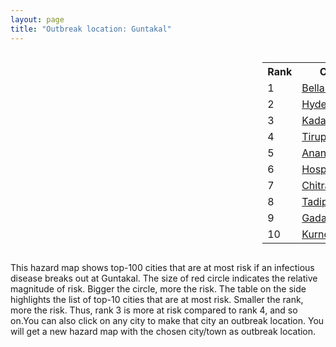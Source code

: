 ```yaml
---
layout: page
title: "Outbreak location: Guntakal"
---
```

<div style="width: 100%; overflow: auto;">
<div style="width: 75%; float: left;">
<div id="mapid">
<script src="https://buda-magenta.github.io/hazard_map/load_map.js"></script>

<script>
var marker_outbreak = L.marker([15.119651, 77.455290],{"autoPan": true}).addTo(map); marker_outbreak.bindTooltip("Guntakal").openTooltip();

var circle_1 = L.circle([15.143395, 76.919388], {"pane": "markerPane", "color": "red", "fill": true, "fillOpacity": 0.2, "fillRule": "evenodd", "lineCap": "round", "lineJoin": "round", "opacity": 1.0, "radius": 68640, "stroke": true, "weight": 3}).addTo(map);
circle_1.bindTooltip("Bellary<br>rank: 1<br>hazard index: 0.068640")
circle_1.bindPopup('<a href="https://buda-magenta.github.io/hazard_map/Bellary">Bellary</a>')

var circle_2 = L.circle([17.388786, 78.461065], {"pane": "markerPane", "color": "red", "fill": true, "fillOpacity": 0.2, "fillRule": "evenodd", "lineCap": "round", "lineJoin": "round", "opacity": 1.0, "radius": 51384, "stroke": true, "weight": 3}).addTo(map);
circle_2.bindTooltip("Hyderabad<br>rank: 2<br>hazard index: 0.051385")
circle_2.bindPopup('<a href="https://buda-magenta.github.io/hazard_map/Hyderabad">Hyderabad</a>')

var circle_3 = L.circle([14.475294, 78.821686], {"pane": "markerPane", "color": "red", "fill": true, "fillOpacity": 0.2, "fillRule": "evenodd", "lineCap": "round", "lineJoin": "round", "opacity": 1.0, "radius": 38604, "stroke": true, "weight": 3}).addTo(map);
circle_3.bindTooltip("Kadapa<br>rank: 3<br>hazard index: 0.038604")
circle_3.bindPopup('<a href="https://buda-magenta.github.io/hazard_map/Kadapa">Kadapa</a>')

var circle_4 = L.circle([13.631637, 79.423171], {"pane": "markerPane", "color": "red", "fill": true, "fillOpacity": 0.2, "fillRule": "evenodd", "lineCap": "round", "lineJoin": "round", "opacity": 1.0, "radius": 27718, "stroke": true, "weight": 3}).addTo(map);
circle_4.bindTooltip("Tirupati<br>rank: 4<br>hazard index: 0.027719")
circle_4.bindPopup('<a href="https://buda-magenta.github.io/hazard_map/Tirupati">Tirupati</a>')

var circle_5 = L.circle([14.654623, 77.556260], {"pane": "markerPane", "color": "red", "fill": true, "fillOpacity": 0.2, "fillRule": "evenodd", "lineCap": "round", "lineJoin": "round", "opacity": 1.0, "radius": 21741, "stroke": true, "weight": 3}).addTo(map);
circle_5.bindTooltip("Anantapur<br>rank: 5<br>hazard index: 0.021742")
circle_5.bindPopup('<a href="https://buda-magenta.github.io/hazard_map/Anantapur">Anantapur</a>')

var circle_6 = L.circle([15.266493, 76.387230], {"pane": "markerPane", "color": "red", "fill": true, "fillOpacity": 0.2, "fillRule": "evenodd", "lineCap": "round", "lineJoin": "round", "opacity": 1.0, "radius": 14152, "stroke": true, "weight": 3}).addTo(map);
circle_6.bindTooltip("Hospet<br>rank: 6<br>hazard index: 0.014152")
circle_6.bindPopup('<a href="https://buda-magenta.github.io/hazard_map/Hospet">Hospet</a>')

var circle_7 = L.circle([14.226644, 76.400512], {"pane": "markerPane", "color": "red", "fill": true, "fillOpacity": 0.2, "fillRule": "evenodd", "lineCap": "round", "lineJoin": "round", "opacity": 1.0, "radius": 13931, "stroke": true, "weight": 3}).addTo(map);
circle_7.bindTooltip("Chitradurga<br>rank: 7<br>hazard index: 0.013932")
circle_7.bindPopup('<a href="https://buda-magenta.github.io/hazard_map/Chitradurga">Chitradurga</a>')

var circle_8 = L.circle([14.906956, 78.009707], {"pane": "markerPane", "color": "red", "fill": true, "fillOpacity": 0.2, "fillRule": "evenodd", "lineCap": "round", "lineJoin": "round", "opacity": 1.0, "radius": 12241, "stroke": true, "weight": 3}).addTo(map);
circle_8.bindTooltip("Tadipatri<br>rank: 8<br>hazard index: 0.012241")
circle_8.bindPopup('<a href="https://buda-magenta.github.io/hazard_map/Tadipatri">Tadipatri</a>')

var circle_9 = L.circle([15.426365, 75.630079], {"pane": "markerPane", "color": "red", "fill": true, "fillOpacity": 0.2, "fillRule": "evenodd", "lineCap": "round", "lineJoin": "round", "opacity": 1.0, "radius": 11863, "stroke": true, "weight": 3}).addTo(map);
circle_9.bindTooltip("Gadag<br>rank: 9<br>hazard index: 0.011863")
circle_9.bindPopup('<a href="https://buda-magenta.github.io/hazard_map/Gadag">Gadag</a>')

var circle_10 = L.circle([15.830925, 78.042537], {"pane": "markerPane", "color": "red", "fill": true, "fillOpacity": 0.2, "fillRule": "evenodd", "lineCap": "round", "lineJoin": "round", "opacity": 1.0, "radius": 9759, "stroke": true, "weight": 3}).addTo(map);
circle_10.bindTooltip("Kurnool<br>rank: 10<br>hazard index: 0.009759")
circle_10.bindPopup('<a href="https://buda-magenta.github.io/hazard_map/Kurnool">Kurnool</a>')

var circle_11 = L.circle([14.422347, 77.720069], {"pane": "markerPane", "color": "red", "fill": true, "fillOpacity": 0.2, "fillRule": "evenodd", "lineCap": "round", "lineJoin": "round", "opacity": 1.0, "radius": 9654, "stroke": true, "weight": 3}).addTo(map);
circle_11.bindTooltip("Dharmavaram<br>rank: 11<br>hazard index: 0.009654")
circle_11.bindPopup('<a href="https://buda-magenta.github.io/hazard_map/Dharmavaram">Dharmavaram</a>')

var circle_12 = L.circle([13.573260, 78.479146], {"pane": "markerPane", "color": "red", "fill": true, "fillOpacity": 0.2, "fillRule": "evenodd", "lineCap": "round", "lineJoin": "round", "opacity": 1.0, "radius": 8990, "stroke": true, "weight": 3}).addTo(map);
circle_12.bindTooltip("Madanapalle<br>rank: 12<br>hazard index: 0.008991")
circle_12.bindPopup('<a href="https://buda-magenta.github.io/hazard_map/Madanapalle">Madanapalle</a>')

var circle_13 = L.circle([16.083333, 77.166667], {"pane": "markerPane", "color": "red", "fill": true, "fillOpacity": 0.2, "fillRule": "evenodd", "lineCap": "round", "lineJoin": "round", "opacity": 1.0, "radius": 8670, "stroke": true, "weight": 3}).addTo(map);
circle_13.bindTooltip("Raichur<br>rank: 13<br>hazard index: 0.008671")
circle_13.bindPopup('<a href="https://buda-magenta.github.io/hazard_map/Raichur">Raichur</a>')

var circle_14 = L.circle([12.979120, 77.591300], {"pane": "markerPane", "color": "red", "fill": true, "fillOpacity": 0.2, "fillRule": "evenodd", "lineCap": "round", "lineJoin": "round", "opacity": 1.0, "radius": 8283, "stroke": true, "weight": 3}).addTo(map);
circle_14.bindTooltip("Bangalore<br>rank: 14<br>hazard index: 0.008283")
circle_14.bindPopup('<a href="https://buda-magenta.github.io/hazard_map/Bangalore">Bangalore</a>')

var circle_15 = L.circle([14.466127, 75.920636], {"pane": "markerPane", "color": "red", "fill": true, "fillOpacity": 0.2, "fillRule": "evenodd", "lineCap": "round", "lineJoin": "round", "opacity": 1.0, "radius": 6848, "stroke": true, "weight": 3}).addTo(map);
circle_15.bindTooltip("Davanagere<br>rank: 15<br>hazard index: 0.006849")
circle_15.bindPopup('<a href="https://buda-magenta.github.io/hazard_map/Davanagere">Davanagere</a>')

var circle_16 = L.circle([13.826383, 77.493772], {"pane": "markerPane", "color": "red", "fill": true, "fillOpacity": 0.2, "fillRule": "evenodd", "lineCap": "round", "lineJoin": "round", "opacity": 1.0, "radius": 5947, "stroke": true, "weight": 3}).addTo(map);
circle_16.bindTooltip("Hindupur<br>rank: 16<br>hazard index: 0.005947")
circle_16.bindPopup('<a href="https://buda-magenta.github.io/hazard_map/Hindupur">Hindupur</a>')

var circle_17 = L.circle([16.508759, 80.618510], {"pane": "markerPane", "color": "red", "fill": true, "fillOpacity": 0.2, "fillRule": "evenodd", "lineCap": "round", "lineJoin": "round", "opacity": 1.0, "radius": 4204, "stroke": true, "weight": 3}).addTo(map);
circle_17.bindTooltip("Vijayawada<br>rank: 17<br>hazard index: 0.004205")
circle_17.bindPopup('<a href="https://buda-magenta.github.io/hazard_map/Vijayawada">Vijayawada</a>')

var circle_18 = L.circle([15.475377, 78.478558], {"pane": "markerPane", "color": "red", "fill": true, "fillOpacity": 0.2, "fillRule": "evenodd", "lineCap": "round", "lineJoin": "round", "opacity": 1.0, "radius": 3963, "stroke": true, "weight": 3}).addTo(map);
circle_18.bindTooltip("Nandyal<br>rank: 18<br>hazard index: 0.003964")
circle_18.bindPopup('<a href="https://buda-magenta.github.io/hazard_map/Nandyal">Nandyal</a>')

var circle_19 = L.circle([17.849907, 75.276320], {"pane": "markerPane", "color": "red", "fill": true, "fillOpacity": 0.2, "fillRule": "evenodd", "lineCap": "round", "lineJoin": "round", "opacity": 1.0, "radius": 3940, "stroke": true, "weight": 3}).addTo(map);
circle_19.bindTooltip("Solapur<br>rank: 19<br>hazard index: 0.003941")
circle_19.bindPopup('<a href="https://buda-magenta.github.io/hazard_map/Solapur">Solapur</a>')

var circle_20 = L.circle([13.083694, 80.270186], {"pane": "markerPane", "color": "red", "fill": true, "fillOpacity": 0.2, "fillRule": "evenodd", "lineCap": "round", "lineJoin": "round", "opacity": 1.0, "radius": 3810, "stroke": true, "weight": 3}).addTo(map);
circle_20.bindTooltip("Chennai<br>rank: 20<br>hazard index: 0.003810")
circle_20.bindPopup('<a href="https://buda-magenta.github.io/hazard_map/Chennai">Chennai</a>')

var circle_21 = L.circle([17.910400, 77.519900], {"pane": "markerPane", "color": "red", "fill": true, "fillOpacity": 0.2, "fillRule": "evenodd", "lineCap": "round", "lineJoin": "round", "opacity": 1.0, "radius": 3652, "stroke": true, "weight": 3}).addTo(map);
circle_21.bindTooltip("Bidar<br>rank: 21<br>hazard index: 0.003652")
circle_21.bindPopup('<a href="https://buda-magenta.github.io/hazard_map/Bidar">Bidar</a>')

var circle_22 = L.circle([16.743454, 77.992319], {"pane": "markerPane", "color": "red", "fill": true, "fillOpacity": 0.2, "fillRule": "evenodd", "lineCap": "round", "lineJoin": "round", "opacity": 1.0, "radius": 3626, "stroke": true, "weight": 3}).addTo(map);
circle_22.bindTooltip("Mahbubnagar<br>rank: 22<br>hazard index: 0.003627")
circle_22.bindPopup('<a href="https://buda-magenta.github.io/hazard_map/Mahbubnagar">Mahbubnagar</a>')

var circle_23 = L.circle([15.631900, 77.275900], {"pane": "markerPane", "color": "red", "fill": true, "fillOpacity": 0.2, "fillRule": "evenodd", "lineCap": "round", "lineJoin": "round", "opacity": 1.0, "radius": 3597, "stroke": true, "weight": 3}).addTo(map);
circle_23.bindTooltip("Adoni<br>rank: 23<br>hazard index: 0.003598")
circle_23.bindPopup('<a href="https://buda-magenta.github.io/hazard_map/Adoni">Adoni</a>')

var circle_24 = L.circle([16.291519, 80.454159], {"pane": "markerPane", "color": "red", "fill": true, "fillOpacity": 0.2, "fillRule": "evenodd", "lineCap": "round", "lineJoin": "round", "opacity": 1.0, "radius": 2609, "stroke": true, "weight": 3}).addTo(map);
circle_24.bindTooltip("Guntur<br>rank: 24<br>hazard index: 0.002609")
circle_24.bindPopup('<a href="https://buda-magenta.github.io/hazard_map/Guntur">Guntur</a>')

var circle_25 = L.circle([14.752266, 78.548552], {"pane": "markerPane", "color": "red", "fill": true, "fillOpacity": 0.2, "fillRule": "evenodd", "lineCap": "round", "lineJoin": "round", "opacity": 1.0, "radius": 2562, "stroke": true, "weight": 3}).addTo(map);
circle_25.bindTooltip("Proddatur<br>rank: 25<br>hazard index: 0.002563")
circle_25.bindPopup('<a href="https://buda-magenta.github.io/hazard_map/Proddatur">Proddatur</a>')

var circle_26 = L.circle([13.160105, 79.155551], {"pane": "markerPane", "color": "red", "fill": true, "fillOpacity": 0.2, "fillRule": "evenodd", "lineCap": "round", "lineJoin": "round", "opacity": 1.0, "radius": 2497, "stroke": true, "weight": 3}).addTo(map);
circle_26.bindTooltip("Chittoor<br>rank: 26<br>hazard index: 0.002498")
circle_26.bindPopup('<a href="https://buda-magenta.github.io/hazard_map/Chittoor">Chittoor</a>')

var circle_27 = L.circle([15.351838, 75.137985], {"pane": "markerPane", "color": "red", "fill": true, "fillOpacity": 0.2, "fillRule": "evenodd", "lineCap": "round", "lineJoin": "round", "opacity": 1.0, "radius": 2040, "stroke": true, "weight": 3}).addTo(map);
circle_27.bindTooltip("Hubli<br>rank: 27<br>hazard index: 0.002041")
circle_27.bindPopup('<a href="https://buda-magenta.github.io/hazard_map/Hubli">Hubli</a>')

var circle_28 = L.circle([14.449372, 79.987376], {"pane": "markerPane", "color": "red", "fill": true, "fillOpacity": 0.2, "fillRule": "evenodd", "lineCap": "round", "lineJoin": "round", "opacity": 1.0, "radius": 1726, "stroke": true, "weight": 3}).addTo(map);
circle_28.bindTooltip("Nellore<br>rank: 28<br>hazard index: 0.001727")
circle_28.bindPopup('<a href="https://buda-magenta.github.io/hazard_map/Nellore">Nellore</a>')

var circle_29 = L.circle([19.075990, 72.877393], {"pane": "markerPane", "color": "red", "fill": true, "fillOpacity": 0.2, "fillRule": "evenodd", "lineCap": "round", "lineJoin": "round", "opacity": 1.0, "radius": 1692, "stroke": true, "weight": 3}).addTo(map);
circle_29.bindTooltip("Mumbai<br>rank: 29<br>hazard index: 0.001693")
circle_29.bindPopup('<a href="https://buda-magenta.github.io/hazard_map/Mumbai">Mumbai</a>')

var circle_30 = L.circle([15.431506, 76.532774], {"pane": "markerPane", "color": "red", "fill": true, "fillOpacity": 0.2, "fillRule": "evenodd", "lineCap": "round", "lineJoin": "round", "opacity": 1.0, "radius": 1430, "stroke": true, "weight": 3}).addTo(map);
circle_30.bindTooltip("Gangawati<br>rank: 30<br>hazard index: 0.001430")
circle_30.bindPopup('<a href="https://buda-magenta.github.io/hazard_map/Gangawati">Gangawati</a>')

var circle_31 = L.circle([17.980609, 79.598212], {"pane": "markerPane", "color": "red", "fill": true, "fillOpacity": 0.2, "fillRule": "evenodd", "lineCap": "round", "lineJoin": "round", "opacity": 1.0, "radius": 1122, "stroke": true, "weight": 3}).addTo(map);
circle_31.bindTooltip("Warangal<br>rank: 31<br>hazard index: 0.001122")
circle_31.bindPopup('<a href="https://buda-magenta.github.io/hazard_map/Warangal">Warangal</a>')

var circle_32 = L.circle([18.351469, 76.755121], {"pane": "markerPane", "color": "red", "fill": true, "fillOpacity": 0.2, "fillRule": "evenodd", "lineCap": "round", "lineJoin": "round", "opacity": 1.0, "radius": 970, "stroke": true, "weight": 3}).addTo(map);
circle_32.bindTooltip("Latur<br>rank: 32<br>hazard index: 0.000970")
circle_32.bindPopup('<a href="https://buda-magenta.github.io/hazard_map/Latur">Latur</a>')

var circle_33 = L.circle([28.651718, 77.221939], {"pane": "markerPane", "color": "red", "fill": true, "fillOpacity": 0.2, "fillRule": "evenodd", "lineCap": "round", "lineJoin": "round", "opacity": 1.0, "radius": 889, "stroke": true, "weight": 3}).addTo(map);
circle_33.bindTooltip("Delhi<br>rank: 33<br>hazard index: 0.000889")
circle_33.bindPopup('<a href="https://buda-magenta.github.io/hazard_map/Delhi">Delhi</a>')

var circle_34 = L.circle([26.055318, 82.993139], {"pane": "markerPane", "color": "red", "fill": true, "fillOpacity": 0.2, "fillRule": "evenodd", "lineCap": "round", "lineJoin": "round", "opacity": 1.0, "radius": 860, "stroke": true, "weight": 3}).addTo(map);
circle_34.bindTooltip("Nizamabad<br>rank: 34<br>hazard index: 0.000860")
circle_34.bindPopup('<a href="https://buda-magenta.github.io/hazard_map/Nizamabad">Nizamabad</a>')

var circle_35 = L.circle([13.932609, 75.574978], {"pane": "markerPane", "color": "red", "fill": true, "fillOpacity": 0.2, "fillRule": "evenodd", "lineCap": "round", "lineJoin": "round", "opacity": 1.0, "radius": 733, "stroke": true, "weight": 3}).addTo(map);
circle_35.bindTooltip("Shimoga<br>rank: 35<br>hazard index: 0.000733")
circle_35.bindPopup('<a href="https://buda-magenta.github.io/hazard_map/Shimoga">Shimoga</a>')

var circle_36 = L.circle([17.723128, 83.301284], {"pane": "markerPane", "color": "red", "fill": true, "fillOpacity": 0.2, "fillRule": "evenodd", "lineCap": "round", "lineJoin": "round", "opacity": 1.0, "radius": 702, "stroke": true, "weight": 3}).addTo(map);
circle_36.bindTooltip("Visakhapatnam<br>rank: 36<br>hazard index: 0.000703")
circle_36.bindPopup('<a href="https://buda-magenta.github.io/hazard_map/Visakhapatnam">Visakhapatnam</a>')

var circle_37 = L.circle([19.169335, 77.311013], {"pane": "markerPane", "color": "red", "fill": true, "fillOpacity": 0.2, "fillRule": "evenodd", "lineCap": "round", "lineJoin": "round", "opacity": 1.0, "radius": 630, "stroke": true, "weight": 3}).addTo(map);
circle_37.bindTooltip("Nanded Waghala<br>rank: 37<br>hazard index: 0.000631")
circle_37.bindPopup('<a href="https://buda-magenta.github.io/hazard_map/Nanded_Waghala">Nanded Waghala</a>')

var circle_38 = L.circle([18.761516, 79.478785], {"pane": "markerPane", "color": "red", "fill": true, "fillOpacity": 0.2, "fillRule": "evenodd", "lineCap": "round", "lineJoin": "round", "opacity": 1.0, "radius": 623, "stroke": true, "weight": 3}).addTo(map);
circle_38.bindTooltip("Ramagundam<br>rank: 38<br>hazard index: 0.000624")
circle_38.bindPopup('<a href="https://buda-magenta.github.io/hazard_map/Ramagundam">Ramagundam</a>')

var circle_39 = L.circle([18.793568, 80.815939], {"pane": "markerPane", "color": "red", "fill": true, "fillOpacity": 0.2, "fillRule": "evenodd", "lineCap": "round", "lineJoin": "round", "opacity": 1.0, "radius": 595, "stroke": true, "weight": 3}).addTo(map);
circle_39.bindTooltip("Bijapur<br>rank: 39<br>hazard index: 0.000595")
circle_39.bindPopup('<a href="https://buda-magenta.github.io/hazard_map/Bijapur">Bijapur</a>')

var circle_40 = L.circle([20.843512, 75.525927], {"pane": "markerPane", "color": "red", "fill": true, "fillOpacity": 0.2, "fillRule": "evenodd", "lineCap": "round", "lineJoin": "round", "opacity": 1.0, "radius": 527, "stroke": true, "weight": 3}).addTo(map);
circle_40.bindTooltip("Jalgaon<br>rank: 40<br>hazard index: 0.000527")
circle_40.bindPopup('<a href="https://buda-magenta.github.io/hazard_map/Jalgaon">Jalgaon</a>')

var circle_41 = L.circle([11.001812, 76.962843], {"pane": "markerPane", "color": "red", "fill": true, "fillOpacity": 0.2, "fillRule": "evenodd", "lineCap": "round", "lineJoin": "round", "opacity": 1.0, "radius": 524, "stroke": true, "weight": 3}).addTo(map);
circle_41.bindTooltip("Coimbatore<br>rank: 41<br>hazard index: 0.000525")
circle_41.bindPopup('<a href="https://buda-magenta.github.io/hazard_map/Coimbatore">Coimbatore</a>')

var circle_42 = L.circle([17.166667, 77.083333], {"pane": "markerPane", "color": "red", "fill": true, "fillOpacity": 0.2, "fillRule": "evenodd", "lineCap": "round", "lineJoin": "round", "opacity": 1.0, "radius": 520, "stroke": true, "weight": 3}).addTo(map);
circle_42.bindTooltip("Gulbarga<br>rank: 42<br>hazard index: 0.000520")
circle_42.bindPopup('<a href="https://buda-magenta.github.io/hazard_map/Gulbarga">Gulbarga</a>')

var circle_43 = L.circle([19.290314, 76.602903], {"pane": "markerPane", "color": "red", "fill": true, "fillOpacity": 0.2, "fillRule": "evenodd", "lineCap": "round", "lineJoin": "round", "opacity": 1.0, "radius": 488, "stroke": true, "weight": 3}).addTo(map);
circle_43.bindTooltip("Parbhani<br>rank: 43<br>hazard index: 0.000488")
circle_43.bindPopup('<a href="https://buda-magenta.github.io/hazard_map/Parbhani">Parbhani</a>')

var circle_44 = L.circle([16.702841, 74.240533], {"pane": "markerPane", "color": "red", "fill": true, "fillOpacity": 0.2, "fillRule": "evenodd", "lineCap": "round", "lineJoin": "round", "opacity": 1.0, "radius": 487, "stroke": true, "weight": 3}).addTo(map);
circle_44.bindTooltip("Kolhapur<br>rank: 44<br>hazard index: 0.000487")
circle_44.bindPopup('<a href="https://buda-magenta.github.io/hazard_map/Kolhapur">Kolhapur</a>')

var circle_45 = L.circle([16.238924, 80.047288], {"pane": "markerPane", "color": "red", "fill": true, "fillOpacity": 0.2, "fillRule": "evenodd", "lineCap": "round", "lineJoin": "round", "opacity": 1.0, "radius": 466, "stroke": true, "weight": 3}).addTo(map);
circle_45.bindTooltip("Narasaraopet<br>rank: 45<br>hazard index: 0.000466")
circle_45.bindPopup('<a href="https://buda-magenta.github.io/hazard_map/Narasaraopet">Narasaraopet</a>')

var circle_46 = L.circle([16.850253, 74.594888], {"pane": "markerPane", "color": "red", "fill": true, "fillOpacity": 0.2, "fillRule": "evenodd", "lineCap": "round", "lineJoin": "round", "opacity": 1.0, "radius": 447, "stroke": true, "weight": 3}).addTo(map);
circle_46.bindTooltip("Sangli<br>rank: 46<br>hazard index: 0.000448")
circle_46.bindPopup('<a href="https://buda-magenta.github.io/hazard_map/Sangli">Sangli</a>')

var circle_47 = L.circle([18.521428, 73.854454], {"pane": "markerPane", "color": "red", "fill": true, "fillOpacity": 0.2, "fillRule": "evenodd", "lineCap": "round", "lineJoin": "round", "opacity": 1.0, "radius": 443, "stroke": true, "weight": 3}).addTo(map);
circle_47.bindTooltip("Pune<br>rank: 47<br>hazard index: 0.000443")
circle_47.bindPopup('<a href="https://buda-magenta.github.io/hazard_map/Pune">Pune</a>')

var circle_48 = L.circle([11.664300, 78.146000], {"pane": "markerPane", "color": "red", "fill": true, "fillOpacity": 0.2, "fillRule": "evenodd", "lineCap": "round", "lineJoin": "round", "opacity": 1.0, "radius": 435, "stroke": true, "weight": 3}).addTo(map);
circle_48.bindTooltip("Salem<br>rank: 48<br>hazard index: 0.000435")
circle_48.bindPopup('<a href="https://buda-magenta.github.io/hazard_map/Salem">Salem</a>')

var circle_49 = L.circle([15.857267, 74.506934], {"pane": "markerPane", "color": "red", "fill": true, "fillOpacity": 0.2, "fillRule": "evenodd", "lineCap": "round", "lineJoin": "round", "opacity": 1.0, "radius": 434, "stroke": true, "weight": 3}).addTo(map);
circle_49.bindTooltip("Belgaum<br>rank: 49<br>hazard index: 0.000435")
circle_49.bindPopup('<a href="https://buda-magenta.github.io/hazard_map/Belgaum">Belgaum</a>')

var circle_50 = L.circle([18.437436, 77.110521], {"pane": "markerPane", "color": "red", "fill": true, "fillOpacity": 0.2, "fillRule": "evenodd", "lineCap": "round", "lineJoin": "round", "opacity": 1.0, "radius": 428, "stroke": true, "weight": 3}).addTo(map);
circle_50.bindTooltip("Udgir<br>rank: 50<br>hazard index: 0.000428")
circle_50.bindPopup('<a href="https://buda-magenta.github.io/hazard_map/Udgir">Udgir</a>')

var circle_51 = L.circle([22.541418, 88.357691], {"pane": "markerPane", "color": "red", "fill": true, "fillOpacity": 0.2, "fillRule": "evenodd", "lineCap": "round", "lineJoin": "round", "opacity": 1.0, "radius": 420, "stroke": true, "weight": 3}).addTo(map);
circle_51.bindTooltip("Kolkata<br>rank: 51<br>hazard index: 0.000420")
circle_51.bindPopup('<a href="https://buda-magenta.github.io/hazard_map/Kolkata">Kolkata</a>')

var circle_52 = L.circle([12.794811, 79.000641], {"pane": "markerPane", "color": "red", "fill": true, "fillOpacity": 0.2, "fillRule": "evenodd", "lineCap": "round", "lineJoin": "round", "opacity": 1.0, "radius": 401, "stroke": true, "weight": 3}).addTo(map);
circle_52.bindTooltip("Vellore<br>rank: 52<br>hazard index: 0.000402")
circle_52.bindPopup('<a href="https://buda-magenta.github.io/hazard_map/Vellore">Vellore</a>')

var circle_53 = L.circle([12.305183, 76.655361], {"pane": "markerPane", "color": "red", "fill": true, "fillOpacity": 0.2, "fillRule": "evenodd", "lineCap": "round", "lineJoin": "round", "opacity": 1.0, "radius": 389, "stroke": true, "weight": 3}).addTo(map);
circle_53.bindTooltip("Mysore<br>rank: 53<br>hazard index: 0.000389")
circle_53.bindPopup('<a href="https://buda-magenta.github.io/hazard_map/Mysore">Mysore</a>')

var circle_54 = L.circle([8.576971, 77.050125], {"pane": "markerPane", "color": "red", "fill": true, "fillOpacity": 0.2, "fillRule": "evenodd", "lineCap": "round", "lineJoin": "round", "opacity": 1.0, "radius": 335, "stroke": true, "weight": 3}).addTo(map);
circle_54.bindTooltip("Thiruvananthapuram<br>rank: 54<br>hazard index: 0.000335")
circle_54.bindPopup('<a href="https://buda-magenta.github.io/hazard_map/Thiruvananthapuram">Thiruvananthapuram</a>')

var circle_55 = L.circle([18.434644, 79.132265], {"pane": "markerPane", "color": "red", "fill": true, "fillOpacity": 0.2, "fillRule": "evenodd", "lineCap": "round", "lineJoin": "round", "opacity": 1.0, "radius": 325, "stroke": true, "weight": 3}).addTo(map);
circle_55.bindTooltip("Karimnagar<br>rank: 55<br>hazard index: 0.000325")
circle_55.bindPopup('<a href="https://buda-magenta.github.io/hazard_map/Karimnagar">Karimnagar</a>')

var circle_56 = L.circle([12.227213, 79.070156], {"pane": "markerPane", "color": "red", "fill": true, "fillOpacity": 0.2, "fillRule": "evenodd", "lineCap": "round", "lineJoin": "round", "opacity": 1.0, "radius": 308, "stroke": true, "weight": 3}).addTo(map);
circle_56.bindTooltip("Tiruvannamalai<br>rank: 56<br>hazard index: 0.000308")
circle_56.bindPopup('<a href="https://buda-magenta.github.io/hazard_map/Tiruvannamalai">Tiruvannamalai</a>')

var circle_57 = L.circle([14.625888, 75.635724], {"pane": "markerPane", "color": "red", "fill": true, "fillOpacity": 0.2, "fillRule": "evenodd", "lineCap": "round", "lineJoin": "round", "opacity": 1.0, "radius": 299, "stroke": true, "weight": 3}).addTo(map);
circle_57.bindTooltip("Ranibennur<br>rank: 57<br>hazard index: 0.000300")
circle_57.bindPopup('<a href="https://buda-magenta.github.io/hazard_map/Ranibennur">Ranibennur</a>')

var circle_58 = L.circle([9.926115, 78.114098], {"pane": "markerPane", "color": "red", "fill": true, "fillOpacity": 0.2, "fillRule": "evenodd", "lineCap": "round", "lineJoin": "round", "opacity": 1.0, "radius": 293, "stroke": true, "weight": 3}).addTo(map);
circle_58.bindTooltip("Madurai<br>rank: 58<br>hazard index: 0.000294")
circle_58.bindPopup('<a href="https://buda-magenta.github.io/hazard_map/Madurai">Madurai</a>')

var circle_59 = L.circle([16.857964, 79.217494], {"pane": "markerPane", "color": "red", "fill": true, "fillOpacity": 0.2, "fillRule": "evenodd", "lineCap": "round", "lineJoin": "round", "opacity": 1.0, "radius": 278, "stroke": true, "weight": 3}).addTo(map);
circle_59.bindTooltip("Nalgonda<br>rank: 59<br>hazard index: 0.000279")
circle_59.bindPopup('<a href="https://buda-magenta.github.io/hazard_map/Nalgonda">Nalgonda</a>')

var circle_60 = L.circle([15.507555, 80.060800], {"pane": "markerPane", "color": "red", "fill": true, "fillOpacity": 0.2, "fillRule": "evenodd", "lineCap": "round", "lineJoin": "round", "opacity": 1.0, "radius": 276, "stroke": true, "weight": 3}).addTo(map);
circle_60.bindTooltip("Ongole<br>rank: 60<br>hazard index: 0.000277")
circle_60.bindPopup('<a href="https://buda-magenta.github.io/hazard_map/Ongole">Ongole</a>')

var circle_61 = L.circle([16.237773, 80.646422], {"pane": "markerPane", "color": "red", "fill": true, "fillOpacity": 0.2, "fillRule": "evenodd", "lineCap": "round", "lineJoin": "round", "opacity": 1.0, "radius": 260, "stroke": true, "weight": 3}).addTo(map);
circle_61.bindTooltip("Tenali<br>rank: 61<br>hazard index: 0.000261")
circle_61.bindPopup('<a href="https://buda-magenta.github.io/hazard_map/Tenali">Tenali</a>')

var circle_62 = L.circle([16.695935, 74.455575], {"pane": "markerPane", "color": "red", "fill": true, "fillOpacity": 0.2, "fillRule": "evenodd", "lineCap": "round", "lineJoin": "round", "opacity": 1.0, "radius": 255, "stroke": true, "weight": 3}).addTo(map);
circle_62.bindTooltip("Ichalkaranji<br>rank: 62<br>hazard index: 0.000255")
circle_62.bindPopup('<a href="https://buda-magenta.github.io/hazard_map/Ichalkaranji">Ichalkaranji</a>')

var circle_63 = L.circle([19.194329, 72.970178], {"pane": "markerPane", "color": "red", "fill": true, "fillOpacity": 0.2, "fillRule": "evenodd", "lineCap": "round", "lineJoin": "round", "opacity": 1.0, "radius": 252, "stroke": true, "weight": 3}).addTo(map);
circle_63.bindTooltip("Thane<br>rank: 63<br>hazard index: 0.000252")
circle_63.bindPopup('<a href="https://buda-magenta.github.io/hazard_map/Thane">Thane</a>')

var circle_64 = L.circle([16.181939, 81.135130], {"pane": "markerPane", "color": "red", "fill": true, "fillOpacity": 0.2, "fillRule": "evenodd", "lineCap": "round", "lineJoin": "round", "opacity": 1.0, "radius": 250, "stroke": true, "weight": 3}).addTo(map);
circle_64.bindTooltip("Machilipatnam<br>rank: 64<br>hazard index: 0.000251")
circle_64.bindPopup('<a href="https://buda-magenta.github.io/hazard_map/Machilipatnam">Machilipatnam</a>')

var circle_65 = L.circle([16.094950, 80.165878], {"pane": "markerPane", "color": "red", "fill": true, "fillOpacity": 0.2, "fillRule": "evenodd", "lineCap": "round", "lineJoin": "round", "opacity": 1.0, "radius": 248, "stroke": true, "weight": 3}).addTo(map);
circle_65.bindTooltip("Chilakaluripet<br>rank: 65<br>hazard index: 0.000249")
circle_65.bindPopup('<a href="https://buda-magenta.github.io/hazard_map/Chilakaluripet">Chilakaluripet</a>')

var circle_66 = L.circle([16.432998, 80.993715], {"pane": "markerPane", "color": "red", "fill": true, "fillOpacity": 0.2, "fillRule": "evenodd", "lineCap": "round", "lineJoin": "round", "opacity": 1.0, "radius": 237, "stroke": true, "weight": 3}).addTo(map);
circle_66.bindTooltip("Gudivada<br>rank: 66<br>hazard index: 0.000238")
circle_66.bindPopup('<a href="https://buda-magenta.github.io/hazard_map/Gudivada">Gudivada</a>')

var circle_67 = L.circle([17.500000, 80.333333], {"pane": "markerPane", "color": "red", "fill": true, "fillOpacity": 0.2, "fillRule": "evenodd", "lineCap": "round", "lineJoin": "round", "opacity": 1.0, "radius": 232, "stroke": true, "weight": 3}).addTo(map);
circle_67.bindTooltip("Khammam<br>rank: 67<br>hazard index: 0.000233")
circle_67.bindPopup('<a href="https://buda-magenta.github.io/hazard_map/Khammam">Khammam</a>')

var circle_68 = L.circle([11.101781, 77.345192], {"pane": "markerPane", "color": "red", "fill": true, "fillOpacity": 0.2, "fillRule": "evenodd", "lineCap": "round", "lineJoin": "round", "opacity": 1.0, "radius": 219, "stroke": true, "weight": 3}).addTo(map);
circle_68.bindTooltip("Tiruppur<br>rank: 68<br>hazard index: 0.000220")
circle_68.bindPopup('<a href="https://buda-magenta.github.io/hazard_map/Tiruppur">Tiruppur</a>')

var circle_69 = L.circle([10.804973, 78.687030], {"pane": "markerPane", "color": "red", "fill": true, "fillOpacity": 0.2, "fillRule": "evenodd", "lineCap": "round", "lineJoin": "round", "opacity": 1.0, "radius": 219, "stroke": true, "weight": 3}).addTo(map);
circle_69.bindTooltip("Tiruchirappalli<br>rank: 69<br>hazard index: 0.000220")
circle_69.bindPopup('<a href="https://buda-magenta.github.io/hazard_map/Tiruchirappalli">Tiruchirappalli</a>')

var circle_70 = L.circle([20.266777, 85.843559], {"pane": "markerPane", "color": "red", "fill": true, "fillOpacity": 0.2, "fillRule": "evenodd", "lineCap": "round", "lineJoin": "round", "opacity": 1.0, "radius": 215, "stroke": true, "weight": 3}).addTo(map);
circle_70.bindTooltip("Bhubaneswar<br>rank: 70<br>hazard index: 0.000215")
circle_70.bindPopup('<a href="https://buda-magenta.github.io/hazard_map/Bhubaneswar">Bhubaneswar</a>')

var circle_71 = L.circle([16.870988, 79.561398], {"pane": "markerPane", "color": "red", "fill": true, "fillOpacity": 0.2, "fillRule": "evenodd", "lineCap": "round", "lineJoin": "round", "opacity": 1.0, "radius": 214, "stroke": true, "weight": 3}).addTo(map);
circle_71.bindTooltip("Miryalaguda<br>rank: 71<br>hazard index: 0.000214")
circle_71.bindPopup('<a href="https://buda-magenta.github.io/hazard_map/Miryalaguda">Miryalaguda</a>')

var circle_72 = L.circle([13.340077, 77.100621], {"pane": "markerPane", "color": "red", "fill": true, "fillOpacity": 0.2, "fillRule": "evenodd", "lineCap": "round", "lineJoin": "round", "opacity": 1.0, "radius": 211, "stroke": true, "weight": 3}).addTo(map);
circle_72.bindTooltip("Tumkur<br>rank: 72<br>hazard index: 0.000212")
circle_72.bindPopup('<a href="https://buda-magenta.github.io/hazard_map/Tumkur">Tumkur</a>')

var circle_73 = L.circle([23.021624, 72.579707], {"pane": "markerPane", "color": "red", "fill": true, "fillOpacity": 0.2, "fillRule": "evenodd", "lineCap": "round", "lineJoin": "round", "opacity": 1.0, "radius": 207, "stroke": true, "weight": 3}).addTo(map);
circle_73.bindTooltip("Ahmedabad<br>rank: 73<br>hazard index: 0.000207")
circle_73.bindPopup('<a href="https://buda-magenta.github.io/hazard_map/Ahmedabad">Ahmedabad</a>')

var circle_74 = L.circle([16.185317, 75.696792], {"pane": "markerPane", "color": "red", "fill": true, "fillOpacity": 0.2, "fillRule": "evenodd", "lineCap": "round", "lineJoin": "round", "opacity": 1.0, "radius": 204, "stroke": true, "weight": 3}).addTo(map);
circle_74.bindTooltip("Bagalkot<br>rank: 74<br>hazard index: 0.000204")
circle_74.bindPopup('<a href="https://buda-magenta.github.io/hazard_map/Bagalkot">Bagalkot</a>')

var circle_75 = L.circle([17.005045, 81.780473], {"pane": "markerPane", "color": "red", "fill": true, "fillOpacity": 0.2, "fillRule": "evenodd", "lineCap": "round", "lineJoin": "round", "opacity": 1.0, "radius": 199, "stroke": true, "weight": 3}).addTo(map);
circle_75.bindTooltip("Rajahmundry<br>rank: 75<br>hazard index: 0.000200")
circle_75.bindPopup('<a href="https://buda-magenta.github.io/hazard_map/Rajahmundry">Rajahmundry</a>')

var circle_76 = L.circle([12.869810, 74.843008], {"pane": "markerPane", "color": "red", "fill": true, "fillOpacity": 0.2, "fillRule": "evenodd", "lineCap": "round", "lineJoin": "round", "opacity": 1.0, "radius": 183, "stroke": true, "weight": 3}).addTo(map);
circle_76.bindTooltip("Mangalore<br>rank: 76<br>hazard index: 0.000184")
circle_76.bindPopup('<a href="https://buda-magenta.github.io/hazard_map/Mangalore">Mangalore</a>')

var circle_77 = L.circle([15.398403, 73.812918], {"pane": "markerPane", "color": "red", "fill": true, "fillOpacity": 0.2, "fillRule": "evenodd", "lineCap": "round", "lineJoin": "round", "opacity": 1.0, "radius": 165, "stroke": true, "weight": 3}).addTo(map);
circle_77.bindTooltip("Vasco Da Gama<br>rank: 77<br>hazard index: 0.000165")
circle_77.bindPopup('<a href="https://buda-magenta.github.io/hazard_map/Vasco_Da_Gama">Vasco Da Gama</a>')

var circle_78 = L.circle([21.149813, 79.082056], {"pane": "markerPane", "color": "red", "fill": true, "fillOpacity": 0.2, "fillRule": "evenodd", "lineCap": "round", "lineJoin": "round", "opacity": 1.0, "radius": 155, "stroke": true, "weight": 3}).addTo(map);
circle_78.bindTooltip("Nagpur<br>rank: 78<br>hazard index: 0.000156")
circle_78.bindPopup('<a href="https://buda-magenta.github.io/hazard_map/Nagpur">Nagpur</a>')

var circle_79 = L.circle([8.887951, 76.595501], {"pane": "markerPane", "color": "red", "fill": true, "fillOpacity": 0.2, "fillRule": "evenodd", "lineCap": "round", "lineJoin": "round", "opacity": 1.0, "radius": 155, "stroke": true, "weight": 3}).addTo(map);
circle_79.bindTooltip("Kollam<br>rank: 79<br>hazard index: 0.000155")
circle_79.bindPopup('<a href="https://buda-magenta.github.io/hazard_map/Kollam">Kollam</a>')

var circle_80 = L.circle([19.918233, 75.868625], {"pane": "markerPane", "color": "red", "fill": true, "fillOpacity": 0.2, "fillRule": "evenodd", "lineCap": "round", "lineJoin": "round", "opacity": 1.0, "radius": 152, "stroke": true, "weight": 3}).addTo(map);
circle_80.bindTooltip("Jalna<br>rank: 80<br>hazard index: 0.000152")
circle_80.bindPopup('<a href="https://buda-magenta.github.io/hazard_map/Jalna">Jalna</a>')

var circle_81 = L.circle([26.915458, 75.818982], {"pane": "markerPane", "color": "red", "fill": true, "fillOpacity": 0.2, "fillRule": "evenodd", "lineCap": "round", "lineJoin": "round", "opacity": 1.0, "radius": 150, "stroke": true, "weight": 3}).addTo(map);
circle_81.bindTooltip("Jaipur<br>rank: 81<br>hazard index: 0.000151")
circle_81.bindPopup('<a href="https://buda-magenta.github.io/hazard_map/Jaipur">Jaipur</a>')

var circle_82 = L.circle([16.542769, 81.527344], {"pane": "markerPane", "color": "red", "fill": true, "fillOpacity": 0.2, "fillRule": "evenodd", "lineCap": "round", "lineJoin": "round", "opacity": 1.0, "radius": 146, "stroke": true, "weight": 3}).addTo(map);
circle_82.bindTooltip("Bhimavaram<br>rank: 82<br>hazard index: 0.000147")
circle_82.bindPopup('<a href="https://buda-magenta.github.io/hazard_map/Bhimavaram">Bhimavaram</a>')

var circle_83 = L.circle([9.931308, 76.267414], {"pane": "markerPane", "color": "red", "fill": true, "fillOpacity": 0.2, "fillRule": "evenodd", "lineCap": "round", "lineJoin": "round", "opacity": 1.0, "radius": 146, "stroke": true, "weight": 3}).addTo(map);
circle_83.bindTooltip("Kochi<br>rank: 83<br>hazard index: 0.000146")
circle_83.bindPopup('<a href="https://buda-magenta.github.io/hazard_map/Kochi">Kochi</a>')

var circle_84 = L.circle([10.525626, 76.213254], {"pane": "markerPane", "color": "red", "fill": true, "fillOpacity": 0.2, "fillRule": "evenodd", "lineCap": "round", "lineJoin": "round", "opacity": 1.0, "radius": 140, "stroke": true, "weight": 3}).addTo(map);
circle_84.bindTooltip("Thrissur<br>rank: 84<br>hazard index: 0.000141")
circle_84.bindPopup('<a href="https://buda-magenta.github.io/hazard_map/Thrissur">Thrissur</a>')

var circle_85 = L.circle([8.188047, 77.429049], {"pane": "markerPane", "color": "red", "fill": true, "fillOpacity": 0.2, "fillRule": "evenodd", "lineCap": "round", "lineJoin": "round", "opacity": 1.0, "radius": 135, "stroke": true, "weight": 3}).addTo(map);
circle_85.bindTooltip("Nagercoil<br>rank: 85<br>hazard index: 0.000136")
circle_85.bindPopup('<a href="https://buda-magenta.github.io/hazard_map/Nagercoil">Nagercoil</a>')

var circle_86 = L.circle([25.531031, 78.652689], {"pane": "markerPane", "color": "red", "fill": true, "fillOpacity": 0.2, "fillRule": "evenodd", "lineCap": "round", "lineJoin": "round", "opacity": 1.0, "radius": 129, "stroke": true, "weight": 3}).addTo(map);
circle_86.bindTooltip("Jhansi<br>rank: 86<br>hazard index: 0.000129")
circle_86.bindPopup('<a href="https://buda-magenta.github.io/hazard_map/Jhansi">Jhansi</a>')

var circle_87 = L.circle([19.250000, 74.750000], {"pane": "markerPane", "color": "red", "fill": true, "fillOpacity": 0.2, "fillRule": "evenodd", "lineCap": "round", "lineJoin": "round", "opacity": 1.0, "radius": 124, "stroke": true, "weight": 3}).addTo(map);
circle_87.bindTooltip("Ahmadnagar<br>rank: 87<br>hazard index: 0.000125")
circle_87.bindPopup('<a href="https://buda-magenta.github.io/hazard_map/Ahmadnagar">Ahmadnagar</a>')

var circle_88 = L.circle([25.335649, 83.007629], {"pane": "markerPane", "color": "red", "fill": true, "fillOpacity": 0.2, "fillRule": "evenodd", "lineCap": "round", "lineJoin": "round", "opacity": 1.0, "radius": 117, "stroke": true, "weight": 3}).addTo(map);
circle_88.bindTooltip("Varanasi<br>rank: 88<br>hazard index: 0.000118")
circle_88.bindPopup('<a href="https://buda-magenta.github.io/hazard_map/Varanasi">Varanasi</a>')

var circle_89 = L.circle([21.237947, 81.633683], {"pane": "markerPane", "color": "red", "fill": true, "fillOpacity": 0.2, "fillRule": "evenodd", "lineCap": "round", "lineJoin": "round", "opacity": 1.0, "radius": 114, "stroke": true, "weight": 3}).addTo(map);
circle_89.bindTooltip("Raipur<br>rank: 89<br>hazard index: 0.000115")
circle_89.bindPopup('<a href="https://buda-magenta.github.io/hazard_map/Raipur">Raipur</a>')

var circle_90 = L.circle([12.955100, 78.269900], {"pane": "markerPane", "color": "red", "fill": true, "fillOpacity": 0.2, "fillRule": "evenodd", "lineCap": "round", "lineJoin": "round", "opacity": 1.0, "radius": 105, "stroke": true, "weight": 3}).addTo(map);
circle_90.bindTooltip("Robertson Pet<br>rank: 90<br>hazard index: 0.000105")
circle_90.bindPopup('<a href="https://buda-magenta.github.io/hazard_map/Robertson_Pet">Robertson Pet</a>')

var circle_91 = L.circle([16.676135, 81.170868], {"pane": "markerPane", "color": "red", "fill": true, "fillOpacity": 0.2, "fillRule": "evenodd", "lineCap": "round", "lineJoin": "round", "opacity": 1.0, "radius": 97, "stroke": true, "weight": 3}).addTo(map);
circle_91.bindTooltip("Eluru<br>rank: 91<br>hazard index: 0.000097")
circle_91.bindPopup('<a href="https://buda-magenta.github.io/hazard_map/Eluru">Eluru</a>')

var circle_92 = L.circle([26.838100, 80.934600], {"pane": "markerPane", "color": "red", "fill": true, "fillOpacity": 0.2, "fillRule": "evenodd", "lineCap": "round", "lineJoin": "round", "opacity": 1.0, "radius": 91, "stroke": true, "weight": 3}).addTo(map);
circle_92.bindTooltip("Lucknow<br>rank: 92<br>hazard index: 0.000092")
circle_92.bindPopup('<a href="https://buda-magenta.github.io/hazard_map/Lucknow">Lucknow</a>')

var circle_93 = L.circle([11.369204, 77.676627], {"pane": "markerPane", "color": "red", "fill": true, "fillOpacity": 0.2, "fillRule": "evenodd", "lineCap": "round", "lineJoin": "round", "opacity": 1.0, "radius": 78, "stroke": true, "weight": 3}).addTo(map);
circle_93.bindTooltip("Erode<br>rank: 93<br>hazard index: 0.000079")
circle_93.bindPopup('<a href="https://buda-magenta.github.io/hazard_map/Erode">Erode</a>')

var circle_94 = L.circle([8.701220, 77.579269], {"pane": "markerPane", "color": "red", "fill": true, "fillOpacity": 0.2, "fillRule": "evenodd", "lineCap": "round", "lineJoin": "round", "opacity": 1.0, "radius": 77, "stroke": true, "weight": 3}).addTo(map);
circle_94.bindTooltip("Tirunelveli<br>rank: 94<br>hazard index: 0.000078")
circle_94.bindPopup('<a href="https://buda-magenta.github.io/hazard_map/Tirunelveli">Tirunelveli</a>')

var circle_95 = L.circle([22.720362, 75.868200], {"pane": "markerPane", "color": "red", "fill": true, "fillOpacity": 0.2, "fillRule": "evenodd", "lineCap": "round", "lineJoin": "round", "opacity": 1.0, "radius": 76, "stroke": true, "weight": 3}).addTo(map);
circle_95.bindTooltip("Indore<br>rank: 95<br>hazard index: 0.000076")
circle_95.bindPopup('<a href="https://buda-magenta.github.io/hazard_map/Indore">Indore</a>')

var circle_96 = L.circle([18.627929, 73.800983], {"pane": "markerPane", "color": "red", "fill": true, "fillOpacity": 0.2, "fillRule": "evenodd", "lineCap": "round", "lineJoin": "round", "opacity": 1.0, "radius": 70, "stroke": true, "weight": 3}).addTo(map);
circle_96.bindTooltip("Pimpri Chinchwad<br>rank: 96<br>hazard index: 0.000071")
circle_96.bindPopup('<a href="https://buda-magenta.github.io/hazard_map/Pimpri_Chinchwad">Pimpri Chinchwad</a>')

var circle_97 = L.circle([12.732884, 77.830948], {"pane": "markerPane", "color": "red", "fill": true, "fillOpacity": 0.2, "fillRule": "evenodd", "lineCap": "round", "lineJoin": "round", "opacity": 1.0, "radius": 70, "stroke": true, "weight": 3}).addTo(map);
circle_97.bindTooltip("Hosur<br>rank: 97<br>hazard index: 0.000071")
circle_97.bindPopup('<a href="https://buda-magenta.github.io/hazard_map/Hosur">Hosur</a>')

var circle_98 = L.circle([21.170200, 72.831100], {"pane": "markerPane", "color": "red", "fill": true, "fillOpacity": 0.2, "fillRule": "evenodd", "lineCap": "round", "lineJoin": "round", "opacity": 1.0, "radius": 64, "stroke": true, "weight": 3}).addTo(map);
circle_98.bindTooltip("Surat<br>rank: 98<br>hazard index: 0.000065")
circle_98.bindPopup('<a href="https://buda-magenta.github.io/hazard_map/Surat">Surat</a>')

var circle_99 = L.circle([23.370035, 85.325013], {"pane": "markerPane", "color": "red", "fill": true, "fillOpacity": 0.2, "fillRule": "evenodd", "lineCap": "round", "lineJoin": "round", "opacity": 1.0, "radius": 63, "stroke": true, "weight": 3}).addTo(map);
circle_99.bindTooltip("Ranchi<br>rank: 99<br>hazard index: 0.000064")
circle_99.bindPopup('<a href="https://buda-magenta.github.io/hazard_map/Ranchi">Ranchi</a>')

var circle_100 = L.circle([13.341917, 74.747323], {"pane": "markerPane", "color": "red", "fill": true, "fillOpacity": 0.2, "fillRule": "evenodd", "lineCap": "round", "lineJoin": "round", "opacity": 1.0, "radius": 61, "stroke": true, "weight": 3}).addTo(map);
circle_100.bindTooltip("Udupi<br>rank: 100<br>hazard index: 0.000062")
circle_100.bindPopup('<a href="https://buda-magenta.github.io/hazard_map/Udupi">Udupi</a>')
</script>
</div>
</div>


<div style="width: 20%; float: right;">
<table>
<tr>
<th>Rank</th>
<th>City</th>
</tr>

<tr>
<td>1</td>
<td><a href="https://buda-magenta.github.io/hazard_map/Bellary">Bellary</a></td>
</tr>

<tr>
<td>2</td>
<td><a href="https://buda-magenta.github.io/hazard_map/Hyderabad">Hyderabad</a></td>
</tr>

<tr>
<td>3</td>
<td><a href="https://buda-magenta.github.io/hazard_map/Kadapa">Kadapa</a></td>
</tr>

<tr>
<td>4</td>
<td><a href="https://buda-magenta.github.io/hazard_map/Tirupati">Tirupati</a></td>
</tr>

<tr>
<td>5</td>
<td><a href="https://buda-magenta.github.io/hazard_map/Anantapur">Anantapur</a></td>
</tr>

<tr>
<td>6</td>
<td><a href="https://buda-magenta.github.io/hazard_map/Hospet">Hospet</a></td>
</tr>

<tr>
<td>7</td>
<td><a href="https://buda-magenta.github.io/hazard_map/Chitradurga">Chitradurga</a></td>
</tr>

<tr>
<td>8</td>
<td><a href="https://buda-magenta.github.io/hazard_map/Tadipatri">Tadipatri</a></td>
</tr>

<tr>
<td>9</td>
<td><a href="https://buda-magenta.github.io/hazard_map/Gadag">Gadag</a></td>
</tr>

<tr>
<td>10</td>
<td><a href="https://buda-magenta.github.io/hazard_map/Kurnool">Kurnool</a></td>
</tr>

</table>
</div>
</div>


<p align="left">This hazard map shows top-100 cities that are at most risk if an infectious disease breaks out at Guntakal. The size of red circle indicates the relative magnitude of risk. Bigger the circle, more the risk. The table on the side highlights the list of top-10 cities that are at most risk. Smaller the rank, more the risk. Thus, rank 3 is more at risk compared to rank 4, and so on.You can also click on any city to make that city an outbreak location. You will get a new hazard map with the chosen city/town as outbreak location.
</p>